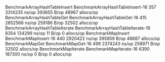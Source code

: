 BenchmarkArrayHashTableInsert
BenchmarkArrayHashTableInsert-16             357           3314235 ns/op          393655 B/op     48967 allocs/op
BenchmarkArrayHashTableGet
BenchmarkArrayHashTableGet-16                415           2852566 ns/op          259186 B/op     32502 allocs/op
BenchmarkArrayHashTableIterate
BenchmarkArrayHashTableIterate-16           8354            134299 ns/op              11 B/op         0 allocs/op
BenchmarkMapInsert
BenchmarkMapInsert-16                        440           2920422 ns/op          395859 B/op     48887 allocs/op
BenchmarkMapGet
BenchmarkMapGet-16                           499           2374243 ns/op          258971 B/op     32502 allocs/op
BenchmarkMapIterate
BenchmarkMapIterate-16                      6390            187300 ns/op               0 B/op         0 allocs/op


